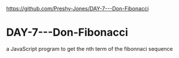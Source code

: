 https://github.com/Preshy-Jones/DAY-7---Don-Fibonacci

# DAY-7---Don-Fibonacci
 a JavaScript program to get the nth term of the fibonnaci sequence

